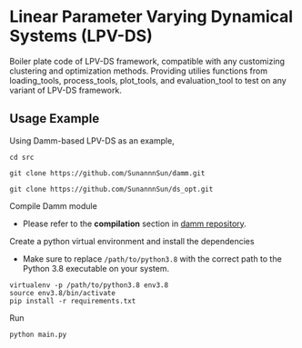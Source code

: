 # Linear Parameter Varying Dynamical Systems (LPV-DS)

Boiler plate code of LPV-DS framework, compatible with any customizing clustering and optimization methods. Providing utilies functions from loading_tools, process_tools, plot_tools, and evaluation_tool to test on any variant of LPV-DS framework.


<!-- ![Picture1](https://github.com/SunannnSun/damm_lpvds/assets/97807687/5a72467b-c771-4e8a-a0e0-7828efa59952) -->




## Usage Example
Using Damm-based LPV-DS as an example, 
```
cd src
```
```
git clone https://github.com/SunannnSun/damm.git
```
```
git clone https://github.com/SunannnSun/ds_opt.git
```

Compile Damm module
- Please refer to the **compilation** section in [damm repository](https://github.com/SunannnSun/damm).

Create a python virtual environment and install the dependencies
- Make sure to replace `/path/to/python3.8` with the correct path to the Python 3.8 executable on your system. 

```
virtualenv -p /path/to/python3.8 env3.8
source env3.8/bin/activate
pip install -r requirements.txt
```

Run
```
python main.py
```

